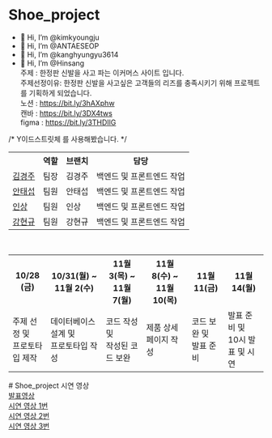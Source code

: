 # Shoe_project

 - 👋 Hi, I’m @kimkyoungju
 - 👋 Hi, I’m @ANTAESEOP
 - 👋 Hi, I’m @kanghyungyu3614
 - 👋 Hi, I’m @Hinsang <br>
주제 : 한정판 신발을 사고 파는 이커머스 사이트 입니다. <br>
주제선정이유: 한정판 신발을 사고싶은 고객들의 리즈를 충족시키기 위해 프로젝트를 기획하게 되었습니다.<br>
노션 : https://bit.ly/3hAXphw <br>
캔바 : https://bit.ly/3DX4tws <br>
figma : https://bit.ly/3THDIlG <br>

/* Y이드스트릿체 를 사용해봤습니다. */ <br>
<table>
 <tr>
   <th></th>
   <th>역할</th>
   <th>브랜치</th>
   <th>담당</th>
</tr>
 <tr>
   <td><a href="https://github.com/kimkyoungju">김경주<a/></td>
   <td>팀장</td>
   <td>김경주</td>
   <td>백엔드 및 프론트엔드 작업</td>
</tr>
  <tr>
   <td><a href="https://github.com/ANTAESEOP">안태섭<a/></td>
   <td>팀원</td>
   <td>안태섭</td>
   <td>백엔드 및 프론트엔드 작업</td>
</tr>
  <tr>
   <td><a href="https://github.com/Hinsang">인상<a/></td>
   <td>팀원</td>
   <td>인상</td>
   <td>백엔드 및 프론트엔드 작업 </td>
</tr>
  <tr>
   <td><a href="https://github.com/kanghyungyu3614">강현규<a/></td>
   <td>팀원</td>
   <td>강현규</td>
   <td>백엔드 및 프론트엔드 작업</td>
</tr>
</table>
 <br>
 <table>
 <tr>
   <th>  10/28 (금)</th>
   <th>  10/31(월) ~ 11월 2(수)</th>
   <th>  11월 3(목) ~ 11월 7(월)  </th>
   <th>  11월 8(수) ~ 11월 10(목)  </th>
   <th>  11월 11(금) </th>
   <th>  11월 14(월)  </th>   
</tr>
 <tr>
   <td>주제 선정 및<br> 프로토타입 제작</td>
   <td>데이터베이스 설계 및<br> 프로토타입 작성</td>
   <td>코드 작성 및<br> 작성된 코드 보완</td>
   <td>제품 상세페이지 작성</td>
   <td>코드 보완 및<br> 발표 준비</td>
   <td>발표 준비 및<br> 10시 발표 및 시연</td>   
</tr>
</table>
# Shoe_project 시연 영상 <br>
<a href="https://bit.ly/3GgxRjH">발표영상<a/><br>
<a href="https://bit.ly/3UWxyPE">시연 영상 1번<a/><br>
<a href="https://bit.ly/3Ge0Bty">시연 영상 2번<a/><br>
<a href="https://bit.ly/3tsRBt2">시연 영상 3번<a/>

 <br>

